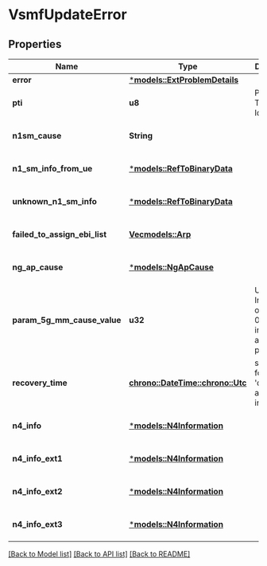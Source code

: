 # VsmfUpdateError

## Properties
Name | Type | Description | Notes
------------ | ------------- | ------------- | -------------
**error** | [***models::ExtProblemDetails**](ExtProblemDetails.md) |  | 
**pti** | **u8** | Procedure Transaction Identifier | [optional] [default to None]
**n1sm_cause** | **String** |  | [optional] [default to None]
**n1_sm_info_from_ue** | [***models::RefToBinaryData**](RefToBinaryData.md) |  | [optional] [default to None]
**unknown_n1_sm_info** | [***models::RefToBinaryData**](RefToBinaryData.md) |  | [optional] [default to None]
**failed_to_assign_ebi_list** | [**Vec<models::Arp>**](Arp.md) |  | [optional] [default to None]
**ng_ap_cause** | [***models::NgApCause**](NgApCause.md) |  | [optional] [default to None]
**param_5g_mm_cause_value** | **u32** | Unsigned Integer, i.e. only value 0 and integers above 0 are permissible. | [optional] [default to None]
**recovery_time** | [**chrono::DateTime::<chrono::Utc>**](DateTime.md) | string with format 'date-time' as defined in OpenAPI. | [optional] [default to None]
**n4_info** | [***models::N4Information**](N4Information.md) |  | [optional] [default to None]
**n4_info_ext1** | [***models::N4Information**](N4Information.md) |  | [optional] [default to None]
**n4_info_ext2** | [***models::N4Information**](N4Information.md) |  | [optional] [default to None]
**n4_info_ext3** | [***models::N4Information**](N4Information.md) |  | [optional] [default to None]

[[Back to Model list]](../README.md#documentation-for-models) [[Back to API list]](../README.md#documentation-for-api-endpoints) [[Back to README]](../README.md)


